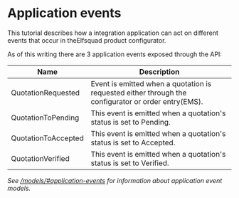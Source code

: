 # Application events

This tutorial describes how a integration application can act on different events that occur in theElfsquad product configurator.

As of this writing there are 3 application events exposed through the API:

| Name                | Description                                                  |
| ------------------- | ------------------------------------------------------------ |
| QuotationRequested  | Event is emitted when a quotation is requested either through the configurator or order entry(EMS). |
| QuotationToPending  | This event is emitted when a quotation's status is set to Pending. |
| QuotationToAccepted | This event is emitted when a quotation's status is set to Accepted. |
| QuotationVerified   | This event is emitted when a quotation's status is set to Verified. |

*See [/models/#application-events](/models/#application-events) for information about application event models.*

